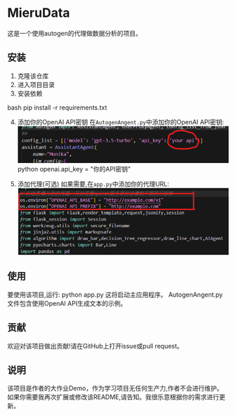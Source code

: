 # MieruData
这是一个使用autogen的代理做数据分析的项目。
## 安装
1. 克隆该仓库
2. 进入项目目录
3. 安装依赖
   
bash
   pip install -r requirements.txt
   
4. 添加你的OpenAI API密钥
   在`AutogenAngent.py`中添加你的OpenAI API密钥:
   ![Alt text](image.png)
python
   openai.api_key = "你的API密钥"
   
5. 添加代理(可选)
   如果需要,在`app.py`中添加你的代理URL:
   ![Alt text](<屏幕截图.png>)
## 使用
要使用该项目,运行:
python app.py
这将启动主应用程序。
AutogenAngent.py文件包含使用OpenAI API生成文本的示例。
## 贡献
欢迎对该项目做出贡献!请在GitHub上打开issue或pull request。
## 说明
该项目是作者的大作业Demo，作为学习项目无任何生产力,作者不会进行维护。
如果你需要我再次扩展或修改该README,请告知。我很乐意根据你的需求进行更新。